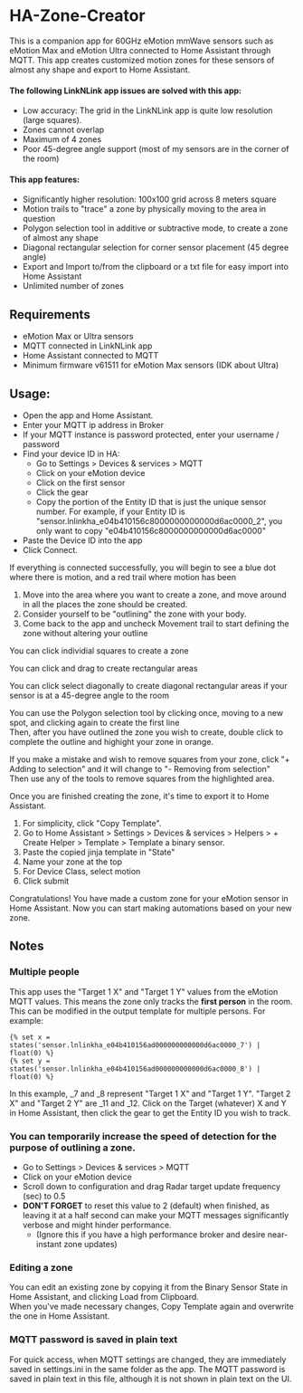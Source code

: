 # HA-Zone-Creator

This is a companion app for 60GHz eMotion mmWave sensors such as eMotion Max and eMotion Ultra connected to Home Assistant through MQTT. This app creates customized motion zones for these sensors of almost any shape and export to Home Assistant.

#### The following LinkNLink app issues are solved with this app:
- Low accuracy: The grid in the LinkNLink app is quite low resolution (large squares).
- Zones cannot overlap
- Maximum of 4 zones
- Poor 45-degree angle support (most of my sensors are in the corner of the room)

#### This app features:
* Significantly higher resolution: 100x100 grid across 8 meters square
* Motion trails to "trace" a zone by physically moving to the area in question
* Polygon selection tool in additive or subtractive mode, to create a zone of almost any shape
* Diagonal rectangular selection for corner sensor placement (45 degree angle)
* Export and Import to/from the clipboard or a txt file for easy import into Home Assistant
* Unlimited number of zones

## Requirements
- eMotion Max or Ultra sensors
- MQTT connected in LinkNLink app
- Home Assistant connected to MQTT
- Minimum firmware v61511 for eMotion Max sensors (IDK about Ultra)

## Usage:
- Open the app and Home Assistant.
- Enter your MQTT ip address in Broker
- If your MQTT instance is password protected, enter your username / password
- Find your device ID in HA:
	- Go to Settings > Devices & services > MQTT
	- Click on your eMotion device
	- Click on the first sensor
	- Click the gear
	- Copy the portion of the Entity ID that is just the unique sensor number. For example, if your Entity ID is "sensor.lnlinkha_e04b410156c8000000000000d6ac0000_2", you only want to copy "e04b410156c8000000000000d6ac0000"
- Paste the Device ID into the app
- Click Connect.

If everything is connected successfully, you will begin to see a blue dot where there is motion, and a red trail where motion has been

1. Move into the area where you want to create a zone, and move around in all the places the zone should be created.
2. Consider yourself to be "outlining" the zone with your body.
3. Come back to the app and uncheck Movement trail to start defining the zone without altering your outline

You can click individial squares to create a zone

You can click and drag to create rectangular areas

You can click select diagonally to create diagonal rectangular areas if your sensor is at a 45-degree angle to the room

You can use the Polygon selection tool by clicking once, moving to a new spot, and clicking again to create the first line<br>
Then, after you have outlined the zone you wish to create, double click to complete the outline and highight your zone in orange.

If you make a mistake and wish to remove squares from your zone, click "+ Adding to selection" and it will change to "- Removing from selection"<br>
Then use any of the tools to remove squares from the highlighted area.

Once you are finished creating the zone, it's time to export it to Home Assistant.
1. For simplicity, click "Copy Template".
2. Go to Home Assistant > Settings > Devices & services > Helpers > + Create Helper > Template > Template a binary sensor.
3. Paste the copied jinja template in "State"
4. Name your zone at the top
5. For Device Class, select motion
6. Click submit

Congratulations! You have made a custom zone for your eMotion sensor in Home Assistant. Now you can start making automations based on your new zone.

## Notes
### Multiple people
This app uses the "Target 1 X" and "Target 1 Y" values from the eMotion MQTT values. This means the zone only tracks the **first person** in the room. This can be modified in the output template for multiple persons.
For example:
```
{% set x = states('sensor.lnlinkha_e04b410156ad000000000000d6ac0000_7') | float(0) %}
{% set y = states('sensor.lnlinkha_e04b410156ad000000000000d6ac0000_8') | float(0) %}
```
In this example, _7 and _8 represent "Target 1 X" and "Target 1 Y". "Target 2 X" and "Target 2 Y" are _11 and _12. Click on the Target (whatever) X and Y in Home Assistant, then click the gear to get the Entity ID you wish to track.

### You can temporarily increase the speed of detection for the purpose of outlining a zone.
- Go to Settings > Devices & services > MQTT
- Click on your eMotion device
- Scroll down to configuration and drag Radar target update frequency (sec) to 0.5
- **DON'T FORGET** to reset this value to 2 (default) when finished, as leaving it at a half second can make your MQTT messages significantly verbose and might hinder performance.
	- (Ignore this if you have a high performance broker and desire near-instant zone updates)

### Editing a zone
You can edit an existing zone by copying it from the Binary Sensor State in Home Assistant, and clicking Load from Clipboard.<br>
When you've made necessary changes, Copy Template again and overwrite the one in Home Assistant.

### MQTT password is saved in plain text
For quick access, when MQTT settings are changed, they are immediately saved in settings.ini in the same folder as the app. The MQTT password is saved in plain text in this file, although it is not shown in plain text on the UI.
